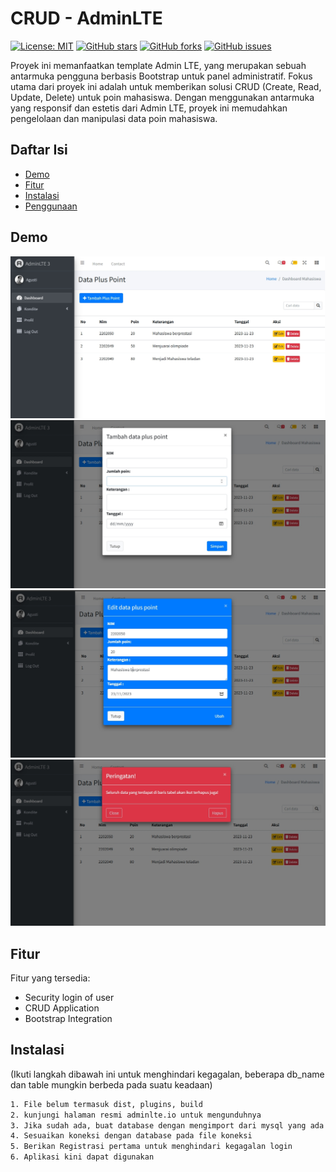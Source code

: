 # CRUD - AdminLTE

[![License: MIT](https://img.shields.io/badge/License-MIT-yellow.svg)](https://opensource.org/licenses/MIT)
[![GitHub stars](https://img.shields.io/github/stars/username/repo.svg)](https://github.com/username/repo/stargazers)
[![GitHub forks](https://img.shields.io/github/forks/username/repo.svg)](https://github.com/username/repo/network)
[![GitHub issues](https://img.shields.io/github/issues/username/repo.svg)](https://github.com/username/repo/issues)

Proyek ini memanfaatkan template Admin LTE, yang merupakan sebuah antarmuka pengguna berbasis Bootstrap untuk panel administratif. Fokus utama dari proyek ini adalah untuk memberikan solusi CRUD (Create, Read, Update, Delete) untuk poin mahasiswa. Dengan menggunakan antarmuka yang responsif dan estetis dari Admin LTE, proyek ini memudahkan pengelolaan dan manipulasi data poin mahasiswa.

## Daftar Isi

- [Demo](#demo)
- [Fitur](#fitur)
- [Instalasi](#instalasi)
- [Penggunaan](#penggunaan)


## Demo


![hasil](https://github.com/racommit/CRUD-AdminLTE/blob/main/img/dashboard.png)
![tambah poin](https://github.com/racommit/CRUD-AdminLTE/blob/main/img/tambah.png)
![ubah poin](https://github.com/racommit/CRUD-AdminLTE/blob/main/img/ubah.png)
![hapus poin](https://github.com/racommit/CRUD-AdminLTE/blob/main/img/hapus.png)



## Fitur

Fitur yang tersedia:

- Security login of user
- CRUD Application
- Bootstrap Integration

## Instalasi

(Ikuti langkah dibawah ini untuk menghindari kegagalan, beberapa db_name dan table mungkin berbeda pada suatu keadaan)
```bash
1. File belum termasuk dist, plugins, build
2. kunjungi halaman resmi adminlte.io untuk mengunduhnya
3. Jika sudah ada, buat database dengan mengimport dari mysql yang ada di github ini
4. Sesuaikan koneksi dengan database pada file koneksi
5. Berikan Registrasi pertama untuk menghindari kegagalan login
6. Aplikasi kini dapat digunakan

